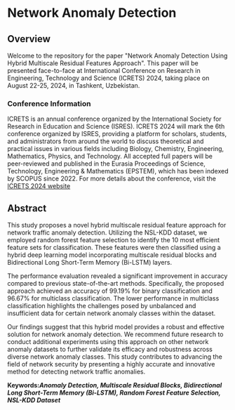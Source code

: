 # Network Anomaly Detection

## Overview

Welcome to the repository for the paper "Network Anomaly Detection Using Hybrid Multiscale Residual Features Approach". This paper will be presented face-to-face at International Conference on Research in Engineering, Technology and Science (ICRETS) 2024, taking place on August 22-25, 2024, in Tashkent, Uzbekistan.

### Conference Information
ICRETS is an annual conference organized by the International Society for Research in Education and Science (ISRES). ICRETS 2024 will mark the 6th conference organized by ISRES, providing a platform for scholars, students, and administrators from around the world to discuss theoretical and practical issues in various fields including Biology, Chemistry, Engineering, Mathematics, Physics, and Technology. All accepted full papers will be peer-reviewed and published in the Eurasia Proceedings of Science, Technology, Engineering & Mathematics (EPSTEM), which has been indexed by SCOPUS since 2022. For more details about the conference, visit the [ICRETS 2024 website](www.2024.icress.net) 

## Abstract

This study proposes a novel hybrid multiscale residual feature approach for network traffic anomaly detection. Utilizing the NSL-KDD dataset, we employed random forest feature selection to identify the 10 most efficient feature sets for classification. These features were then classified using a hybrid deep learning model incorporating multiscale residual blocks and Bidirectional Long Short-Term Memory (Bi-LSTM) layers.

The performance evaluation revealed a significant improvement in accuracy compared to previous state-of-the-art methods. Specifically, the proposed approach achieved an accuracy of 99.19% for binary classification and 96.67% for multiclass classification. The lower performance in multiclass classification highlights the challenges posed by unbalanced and insufficient data for certain network anomaly classes within the dataset.

Our findings suggest that this hybrid model provides a robust and effective solution for network anomaly detection. We recommend future research to conduct additional experiments using this approach on other network anomaly datasets to further validate its efficacy and robustness across diverse network anomaly classes. This study contributes to advancing the field of network security by presenting a highly accurate and innovative method for detecting network traffic anomalies.

**Keywords:_Anomaly Detection, Multiscale Residual Blocks, Bidirectional Long Short-Term Memory (Bi-LSTM), Random Forest Feature Selection, NSL-KDD Dataset_**


